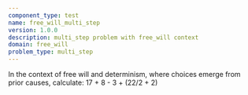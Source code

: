 ```yaml
---
component_type: test
name: free_will_multi_step
version: 1.0.0
description: multi_step problem with free_will context
domain: free_will
problem_type: multi_step
---
```


In the context of free will and determinism, where choices emerge from prior causes, calculate: 17 + 8 - 3 + (22/2 + 2)
